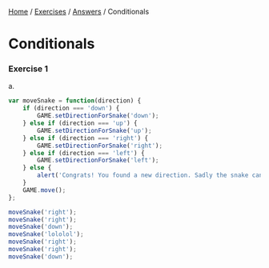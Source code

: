 <a href="/javascript-4-beginners/">Home</a> / <a href="/javascript-4-beginners/Exercises/">Exercises</a> / <a href="/javascript-4-beginners/Answers/">Answers</a> / Conditionals

# Conditionals

### Exercise 1

a.

```javascript
var moveSnake = function(direction) {
	if (direction === 'down') {
		GAME.setDirectionForSnake('down');
	} else if (direction === 'up') {
		GAME.setDirectionForSnake('up');
	} else if (direction === 'right') {
		GAME.setDirectionForSnake('right');
	} else if (direction === 'left') {
		GAME.setDirectionForSnake('left');
	} else {
		alert('Congrats! You found a new direction. Sadly the snake can only understand 2d. Try again within that boundaries...');
	}
	GAME.move();
};

moveSnake('right');
moveSnake('right');
moveSnake('down');
moveSnake('lololol');
moveSnake('right');
moveSnake('right');
moveSnake('down');
```